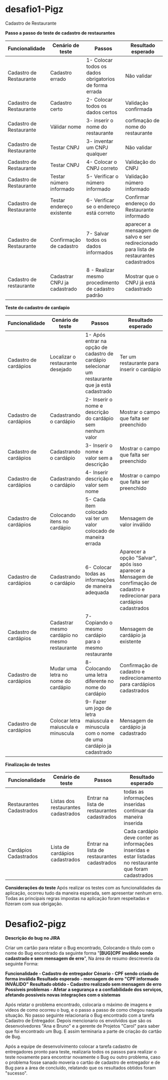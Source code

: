 # desafio1-Pigz
Cadastro de Restaurante

**Passo a passo do teste de cadastro de restaurantes**

| Funcionalidade | Cenário de teste | Passos | Resultado esperado |
|--|--|--|--| 
| Cadastro de Restaurante | Cadastro errado | 1- Colocar todos os dados obrigatorios de forma errada | Não validar |
| Cadastro de Restaurante | Cadastro certo | 2- Colocar todos os dados certos | Validação confirmada |
| Cadastro de Restaurante | Válidar nome | 3- inserir o nome do restaurante | corfimação de nome do restaurante  |
| Cadastro de Restaurante | Testar CNPJ  | 3- inventar um CNPJ qualquer | Não validar |
| Cadastro de Restaurante | Testar CNPJ | 4- Colocar o CNPJ correto | Validação do CNPJ |
| Cadastro de Restaurante | Testar número informado | 5- Verificar o número informado | Validação número informado |
| Cadastro de Restaurante | Testar endereço existente | 6- Verificar se o endereço está correto | Confirmar endereço do Restaurante informado |
| Cadastro de Restaurante | Confirmação de cadastro | 7- Salvar todos os dados informados | aparecer a mensagem de salvo e ser redirecionado para lista de restaurantes cadastrados |
| Cadastro de restaurante | Cadastrar CNPJ ja cadastrado | 8 - Realizar mesmo procedimento de cadastro padrão | Mostrar que o CNPJ já está cadastrado |

**Teste do cadastro de cardapio**

| Funcionalidade | Cenário de teste | Passos | Resultado esperado |
|--|--|--|--|
| Cadastro de cardápios | Localizar o restaurante desejado | 1- Após entrar na opção de cadastro de cardápio selecionar um restaurante que ja está cadastrado | Ter um restaurante para inserir o cardápio |
| Cadastro de cardápios | Cadastrando o cardápio | 2- Inserir o nome e descrição do cardápio sem nenhum valor | Mostrar o campo que falta ser preenchido |
| Cadastro de cardápios | Cadastrando o cardápio | 3- Inserir o nome e valor sem a descrição | Mostrar o campo que falta ser preenchido |
| Cadastro de cardápios | Cadastrando o cardápio | 4- Inserir descrição e valor sem nome  | Mostrar o campo que falta ser preenchido |
| Cadastro de cardápios | Colocando itens no cardápio | 5- Cada item colocado vai ter um valor colocado de maneira errada | Mensagem de valor inválido |
| Cadastro de cardápios | Cadastrando o cardápio | 6- Colocar todas as informações de maneira adequada | Aparecer a opção "Salvar", após isso aparecer a Mensagem de conrfimação de cadastro e redirecionar para cardápios cadastrados |
| Cadastro de cardápios | Cadastrar mesmo cardápio no mesmo restaurante | 7- Copiando o mesmo cardápio para o mesmo restaurante | Mensagem de cardápio ja existente |
| Cadastro de cardápios | Mudar uma letra no nome do cardápio | 8- Colocando uma letra diferente no nome do cardápio | Confirmação de cadastro e redirecionamento para cardápios cadastrados |
| Cadastro de cardápios | Colocar letra maiuscula e minuscula  | 9- Fazer um jogo de letra maiuscula e minuscula com o nome de uma cardápio ja cadastrado | Mensagem de cardápio ja cadastrado |

**Finalização de testes**

| Funcionalidade | Cenário de teste | Passos | Resultado esperado |
|--|--|--|--|
| Restaurantes Cadastrados | Listas dos restaurantes cadastrados | Entrar na lista de restaurantes cadastrados | todas as informações inseridas continuar da maneira inserida |
| Cardápios Cadastrados | Lista de cardápios cadastrados | Entrar na lista de restaurantes cadastrados | Cada cardápio deve conter as informações inseridas e estar listadas no restaurante que foram cadastrados |


**Considerações do teste**
Após realizar os testes com as funcionalidades da aplicação, ocorreu tudo da maneira esperada, sem apresentar nenhum erro. Todas as principais regras impostas na aplicação foram respeitadas e fizeram com sua obrigação.


# Desafio2-pigz

**Descrição do bug no JIRA**

Criar um cartão para relatar o Bug encontrado, Colocando o titulo com o nome do Bug encontrado da seguinte forma "**[BUG]CPF inválido sendo cadastrado e sem mensagem de erro**", Na área de resumo descreveria da seguinte Forma:

**Funcionalidade - Cadastro de entregador**
**Cénario - CPF sendo criado de forma inválida**
**Resultado esperado - mensagem de erro "CPF informado INVÁLIDO"**
**Resultado obtido - Cadastro realizado sem mensagem de erro**
**Possiveis problemas - Afetar a segurança e a confiabilidade dos serviços, afetando possiveis novas integrações com o sistemas**


Após relatar o problema encontrado, colocaria o máximo de imagens e videos de como ocorreu o bug, e o passo a passo de como chegou naquela situação.
No passo seguinte relacionaria o Bug encontrado com a tarefa Cadastro de Entregador.
Depois mencionario os envolvidos que são os desenvolvedores "Ana e Bruno" e a gerente de Projetos "Carol" para saber que foi encontrado um Bug.
E assim terminaria a parte de criação do cartão de Bug.

Após a equipe de desenvolvimento colocar a tarefa cadastro de entregadores pronto para teste, realizaria todos os passos para realizar o teste novamente para encontrar novamente o Bug ou outro problema, caso o problema fosse sanado moveria o cartão de cadastro de entregador e de Bug para a área de concluído, relatando que os resultados obtidos foram "sucesso".




